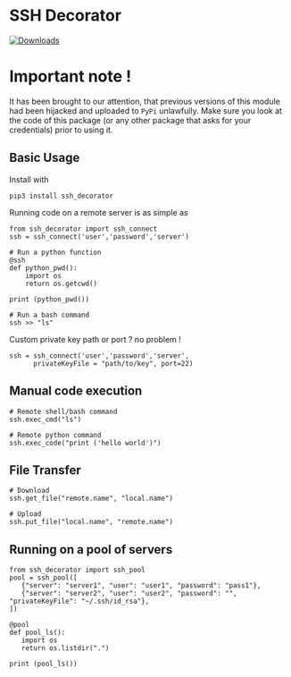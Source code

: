 # SSH Decorator 
[![Downloads](http://pepy.tech/badge/ssh-decorator)](http://pepy.tech/count/ssh-decorator)
# Important note !
It has been brought to our attention, that previous versions of this module had been hijacked and uploaded to ``PyPi`` unlawfully.
Make sure you look at the code of this package (or any other package that asks for your credentials) prior to using it.
 
## Basic Usage
Install with

    pip3 install ssh_decorator

Running code on a remote server is as simple as

    from ssh_decorator import ssh_connect
    ssh = ssh_connect('user','password','server')
    
    # Run a python function
    @ssh
    def python_pwd():
        import os
        return os.getcwd()
    
    print (python_pwd())
    
    # Run a bash command
    ssh >> "ls"

Custom private key path or port ? no problem !

    ssh = ssh_connect('user','password','server',
          privateKeyFile = "path/to/key", port=22)
## Manual code execution

    # Remote shell/bash command
    ssh.exec_cmd("ls")
    
    # Remote python command
    ssh.exec_code("print ('hello world')")
    
## File Transfer

    # Download
    ssh.get_file("remote.name", "local.name")
    
    # Upload
    ssh.put_file("local.name", "remote.name")    
    
## Running on a pool of servers

    from ssh_decorator import ssh_pool
    pool = ssh_pool([
       {"server": "server1", "user": "user1", "password": "pass1"},
       {"server": "server2", "user": "user2", "password": "", "privateKeyFile": "~/.ssh/id_rsa"},
    ])
    
    @pool
    def pool_ls():
       import os
       return os.listdir(".")

    print (pool_ls())
